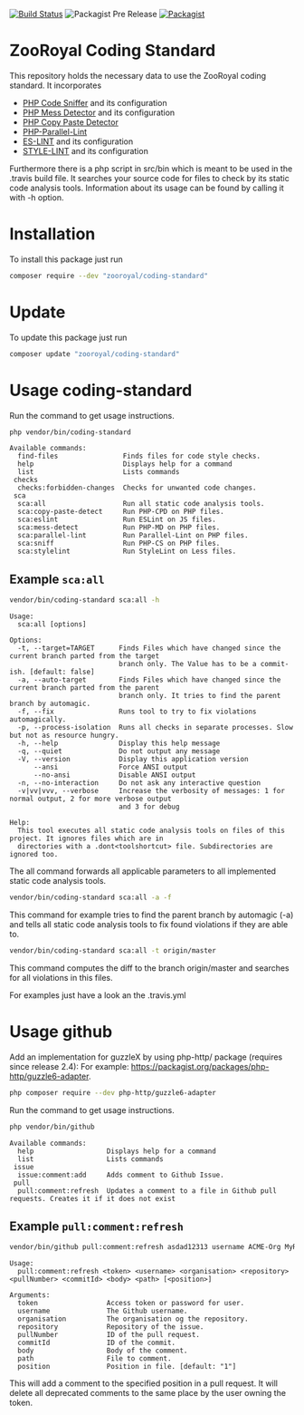 
[![Build Status](https://img.shields.io/travis/ZooRoyal/coding-standard/master.svg?longCache=true&style=for-the-badge)](https://travis-ci.org/ZooRoyal/coding-standard) ![Packagist Pre Release](https://img.shields.io/packagist/v/ZooRoyal/coding-standard.svg?longCache=true&style=for-the-badge)
 [![Packagist](https://img.shields.io/packagist/l/ZooRoyal/coding-standard.svg?longCache=true&style=for-the-badge)]()


# ZooRoyal Coding Standard

This repository holds the necessary data to use the ZooRoyal coding standard. It incorporates
* [PHP Code Sniffer](https://github.com/squizlabs/PHP_CodeSniffer) and its configuration
* [PHP Mess Detector](https://github.com/phpmd/phpmd) and its configuration
* [PHP Copy Paste Detector](https://github.com/sebastianbergmann/phpcpd)
* [PHP-Parallel-Lint](https://github.com/JakubOnderka/PHP-Parallel-Lint)
* [ES-LINT](https://github.com/eslint/eslint) and its configuration
* [STYLE-LINT](https://github.com/stylelint/stylelint) and its configuration

Furthermore there is a php script in src/bin which is meant to be used in the .travis build file. It searches your source code for files to check by its static code analysis tools. Information about its usage can be found by calling it with -h option.

# Installation

To install this package just run

```bash
composer require --dev "zooroyal/coding-standard"
```

# Update

To update this package just run

```bash
composer update "zooroyal/coding-standard"
```

# Usage coding-standard

Run the command to get usage instructions. 
```bash
php vendor/bin/coding-standard
```
```
Available commands:
  find-files                Finds files for code style checks.
  help                      Displays help for a command
  list                      Lists commands
 checks
  checks:forbidden-changes  Checks for unwanted code changes.
 sca
  sca:all                   Run all static code analysis tools.
  sca:copy-paste-detect     Run PHP-CPD on PHP files.
  sca:eslint                Run ESLint on JS files.
  sca:mess-detect           Run PHP-MD on PHP files.
  sca:parallel-lint         Run Parallel-Lint on PHP files.
  sca:sniff                 Run PHP-CS on PHP files.
  sca:stylelint             Run StyleLint on Less files.
```

## Example `sca:all`

```bash
vendor/bin/coding-standard sca:all -h
```
```
Usage:
  sca:all [options]

Options:
  -t, --target=TARGET      Finds Files which have changed since the current branch parted from the target 
                           branch only. The Value has to be a commit-ish. [default: false]
  -a, --auto-target        Finds Files which have changed since the current branch parted from the parent 
                           branch only. It tries to find the parent branch by automagic.
  -f, --fix                Runs tool to try to fix violations automagically.
  -p, --process-isolation  Runs all checks in separate processes. Slow but not as resource hungry.
  -h, --help               Display this help message
  -q, --quiet              Do not output any message
  -V, --version            Display this application version
      --ansi               Force ANSI output
      --no-ansi            Disable ANSI output
  -n, --no-interaction     Do not ask any interactive question
  -v|vv|vvv, --verbose     Increase the verbosity of messages: 1 for normal output, 2 for more verbose output 
                           and 3 for debug

Help:
  This tool executes all static code analysis tools on files of this project. It ignores files which are in 
  directories with a .dont<toolshortcut> file. Subdirectories are ignored too.
```

The all command forwards all applicable parameters to all implemented static code analysis tools.

```bash
vendor/bin/coding-standard sca:all -a -f
```

This command for example tries to find the parent branch by automagic (-a) and tells all static code analysis 
tools to fix found violations if they are able to.

```bash
vendor/bin/coding-standard sca:all -t origin/master
```

This command computes the diff to the branch origin/master and searches for all violations in this files.

For examples just have a look an the .travis.yml

# Usage github

Add an implementation for guzzleX by using php-http/ package (requires since release 2.4): 
For example: https://packagist.org/packages/php-http/guzzle6-adapter.

```bash
php composer require --dev php-http/guzzle6-adapter
```


Run the command to get usage instructions. 
```bash
php vendor/bin/github
```
```
Available commands:
  help                  Displays help for a command
  list                  Lists commands
 issue
  issue:comment:add     Adds comment to Github Issue.
 pull
  pull:comment:refresh  Updates a comment to a file in Github pull requests. Creates it if it does not exist
```

## Example `pull:comment:refresh`

```bash
vendor/bin/github pull:comment:refresh asdad12313 username ACME-Org MyRepository 12341 as123asd "Hey Guys" "./myFile.txt" 1
```

```
Usage:
  pull:comment:refresh <token> <username> <organisation> <repository> <pullNumber> <commitId> <body> <path> [<position>]

Arguments:
  token                 Access token or password for user.
  username              The Github username.
  organisation          The organisation og the repository.
  repository            Repository of the issue.
  pullNumber            ID of the pull request.
  commitId              ID of the commit.
  body                  Body of the comment.
  path                  File to comment.
  position              Position in file. [default: "1"]
```

This will add a comment to the specified position in a pull request. It will delete all deprecated comments to the same 
place by the user owning the token.